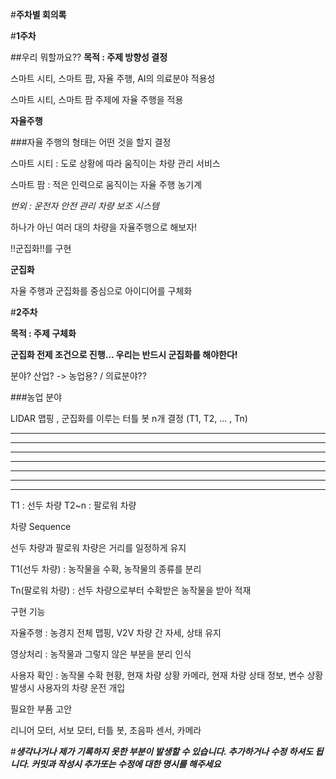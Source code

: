 #**주차별 회의록**

#**1주차**

##우리 뭐할까요??
**목적 : 주제 방향성 결정**

스마트 시티, 스마트 팜, 자율 주행, AI의 의료분야 적용성

스마트 시티, 스마트 팜 주제에 자율 주행을 적용

**자율주행**

###자율 주행의 형태는 어떤 것을 할지 결정

스마트 시티 : 도로 상황에 따라 움직이는 차량 관리 서비스

스마트 팜 : 적은 인력으로 움직이는 자율 주행 농기계 

*번외 : 운전자 안전 관리 차량 보조 시스템*

하나가 아닌 여러 대의 차량을 자율주행으로 해보자!

!!군집화!!를 구현

**군집화**

자율 주행과 군집화를 중심으로 아이디어를 구체화

#**2주차**

**목적 : 주제 구체화**

**군집화 전제 조건으로 진행... 우리는 반드시 군집화를 해야한다!**

분야? 산업? -> 농업용? / 의료분야??

###농업 분야

LIDAR 맵핑 , 군집화를 이루는 터틀 봇 n개 결정 (T1, T2, ... , Tn)
------    ------    -
-    -    -    -    -
-    -    -    -    -
-    -    -    -    -
-    -    -    -    -
-    -    -    -    -
-    ------    ------

T1 : 선두 차량 T2~n : 팔로워 차량

차량 Sequence

선두 차량과 팔로워 차량은 거리를 일정하게 유지

T1(선두 차량) : 농작물을 수확, 농작물의 종류를 분리

Tn(팔로워 차량) : 선두 차량으로부터 수확받은 농작물을 받아 적재

구현 기능

자율주행 : 농경지 전체 맵핑, V2V 차량 간 자세, 상태 유지

영상처리 : 농작물과 그렇지 않은 부분을 분리 인식

사용자 확인 : 농작물 수확 현황, 현재 차량 상황 카메라, 현재 차량 상태 정보, 변수 상황 발생시 사용자의 차량 운전 개입




필요한 부품 고안

리니어 모터, 서보 모터, 터틀 봇, 초음파 센서, 카메라

#***생각나거나 제가 기록하지 못한 부분이 발생할 수 있습니다. 추가하거나 수정 하셔도 됩니다. 커밋과 작성시 추가또는 수정에 대한 명시를 해주세요***